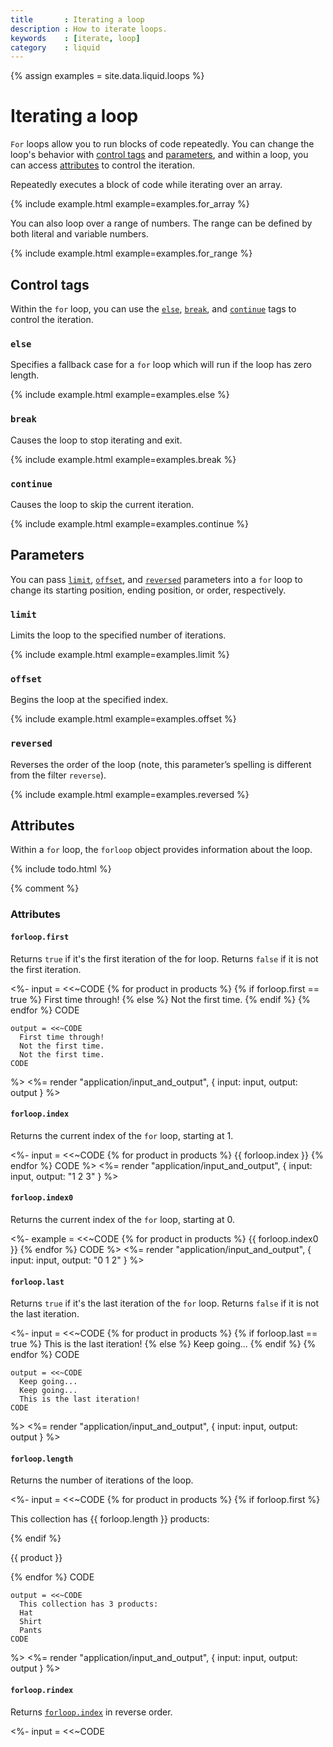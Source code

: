 ```yaml
---
title       : Iterating a loop
description : How to iterate loops.
keywords    : [iterate, loop]
category    : liquid
---
```


{% assign examples = site.data.liquid.loops %}

# Iterating a loop

`For` loops allow you to run blocks of code repeatedly. You can change the loop's behavior with [control tags](#control-tags) and [parameters](#parameters), and within a loop, you can access [attributes](#attributes) to control the iteration.

Repeatedly executes a block of code while iterating over an array.

{% include example.html example=examples.for_array %}

You can also loop over a range of numbers. The range can be defined by both literal and variable numbers.

{% include example.html example=examples.for_range %}

## Control tags

Within the `for` loop, you can use the [`else`](#else), [`break`](#break), and [`continue`](#continue) tags to control the iteration.

### `else`

Specifies a fallback case for a `for` loop which will run if the loop has zero length.

{% include example.html example=examples.else %}

### `break`

Causes the loop to stop iterating and exit.

{% include example.html example=examples.break %}

### `continue`

Causes the loop to skip the current iteration.

{% include example.html example=examples.continue %}

## Parameters

You can pass [`limit`](#limit), [`offset`](#offset), and [`reversed`](#reversed) parameters into a `for` loop to change its starting position, ending position, or order, respectively.

### `limit`

Limits the loop to the specified number of iterations.

{% include example.html example=examples.limit %}

### `offset`

Begins the loop at the specified index.

{% include example.html example=examples.offset %}

### `reversed`

Reverses the order of the loop (note, this parameter’s spelling is different from the filter `reverse`).

{% include example.html example=examples.reversed %}

## Attributes

Within a `for` loop, the `forloop` object provides information about the loop.

{% include todo.html %}

{% comment %}
  <h3 id="attributes">
    Attributes
  </h3>
  <p>

  </p>
  <h4 id="forloop-first">
    <code>forloop.first</code>
  </h4>
  <p>
    Returns <code>true</code> if it's the first iteration of the for loop. Returns <code>false</code> if it is not the first iteration.
  </p>
  <%-
    input = <<~CODE
      <!-- if products = ["hat", "shirt", "pants"] -->
      {% for product in products %}
        {% if forloop.first == true %}
          First time through!
        {% else %}
          Not the first time.
        {% endif %}
      {% endfor %}
    CODE

    output = <<~CODE
      First time through!
      Not the first time.
      Not the first time.
    CODE

  %>
  <%= render "application/input_and_output", { input: input, output: output } %>
  <h4 id="forloop-index">
    <code>forloop.index</code>
  </h4>
  <p>
    Returns the current index of the <code>for</code> loop, starting at 1.
  </p>
  <%-
    input = <<~CODE
      <!-- if products = ["hat", "shirt", "pants"] -->
      {% for product in products %}
        {{ forloop.index }}
      {% endfor %}
    CODE
  %>
  <%= render "application/input_and_output", { input: input, output: "1 2 3" } %>
  <h4  id="forloop-index0">
    <code>forloop.index0</code>
  </h4>
  <p>
    Returns the current index of the <code>for</code> loop, starting at 0.
  </p>
  <%-
    example = <<~CODE
      <!-- if products = ["hat", "shirt", "pants"] -->
      {% for product in products %}
        {{ forloop.index0 }}
      {% endfor %}
    CODE
  %>
  <%= render "application/input_and_output", { input: input, output: "0 1 2" } %>
  <h4  id="forloop-last">
    <code>forloop.last</code>
  </h4>
  <p>
    Returns <code>true</code> if it's the last iteration of the <code>for</code> loop. Returns <code>false</code> if it is not the last iteration.
  </p>
  <%-
    input = <<~CODE
      <!-- if products = ["hat", "shirt", "pants"] -->
      {% for product in products %}
        {% if forloop.last == true %}
          This is the last iteration!
        {% else %}
          Keep going...
        {% endif %}
      {% endfor %}
    CODE

    output = <<~CODE
      Keep going...
      Keep going...
      This is the last iteration!
    CODE
  %>
  <%= render "application/input_and_output", { input: input, output: output } %>
  <h4 id="forloop-length">
    <code>forloop.length</code>
  </h4>
  <p>
    Returns the number of iterations of the loop.
  </p>
  <%-
    input = <<~CODE
      <!-- if products = ["hat", "shirt", "pants"] -->
      {% for product in products %}
        {% if forloop.first %}
          <p>This collection has {{ forloop.length }} products:</p>
        {% endif %}
        <p>{{ product }}</p>
      {% endfor %}
    CODE

    output = <<~CODE
      This collection has 3 products:
      Hat
      Shirt
      Pants
    CODE
  %>
  <%= render "application/input_and_output", { input: input, output: output } %>
  <h4 id="forloop-rindex">
    <code>forloop.rindex</code>
  </h4>
  <p>
    Returns <a href="#forloop-index"><code>forloop.index</code></a> in reverse order.
  </p>
  <%-
    input = <<~CODE
      <!-- if products = ["hat", "shirt", "pants"]
      {% for product in products %}
        {{ forloop.rindex }}
      {% endfor %}
    CODE
  %>
  <%= render "application/input_and_output", { input: input, output: "3 2 1" } %>
  <h4 id="forloop-rindex0">
    <code>forloop.rindex0</code>
  </h4>
  <p>
    Returns <a href="#forloop-index0"><code>forloop.index0</code></a> in reverse order.
  </p>
  <%-
    input = <<~CODE
      <!-- if products = ["hat", "shirt", "pants"]
      {% for product in products %}
        {{ forloop.rindex0 }}
      {% endfor %}
    CODE
  %>
  <%= render "application/input_and_output", { input: input, output: "2 1 0" } %>
  <h2>
    <code>cycle</code>
  </h2>
  <p>
    Loops through a group of strings in a <code>for</code> loop and prints them in the order that they were passed as arguments. Each time <code>cycle</code> is called, the next string argument is printed.
  </p>
  <%-
    input = <<~CODE
      {% for i in (1..3) %}
        {% cycle "one", "two", "three" %}
      {% endfor %}
    CODE

    output = <<~CODE
      one
      two
      three
    CODE
  %>
  <%= render "application/input_and_output", { input: input, output: output } %>

  <%= render "application/next_doc", {
    lead: "That's it for snippets, unless you're ready to remove one.",
    text: "Removing a snippet",
    path: docs_removing_a_snippet_path
  } %>
{% endcomment %}
